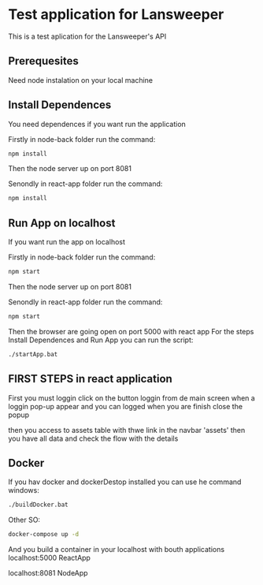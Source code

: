 # Test application for Lansweeper

This is a test aplication for the Lansweeper's API

## Prerequesites

Need node instalation on your local machine

## Install Dependences

You need dependences if you want run the application

Firstly in node-back folder run the command:
```bash
npm install
```
Then the node server up on port 8081

Senondly in react-app folder run the command:
```bash
npm install
```

## Run App on localhost

If you want run the app on localhost

Firstly in node-back folder run the command:
```bash
npm start
```
Then the node server up on port 8081

Senondly in react-app folder run the command:
```bash
npm start
```
Then the browser are going open on port 5000 with react app
For the steps Install Dependences and Run App you can run the script:
```bash
./startApp.bat
```

## FIRST STEPS in react application

First you must loggin click on the button loggin from de main screen
when  a loggin pop-up appear and you can logged  when you are finish close the popup

then you access to assets table with thwe link in the navbar 'assets'
then you have all data and check the flow with the details

## Docker
If you hav docker and dockerDestop installed you can use he command
windows:
```bash
./buildDocker.bat
```
Other SO:
```bash
docker-compose up -d
```
And you build a container in your localhost with bouth applications
localhost:5000 ReactApp

localhost:8081 NodeApp